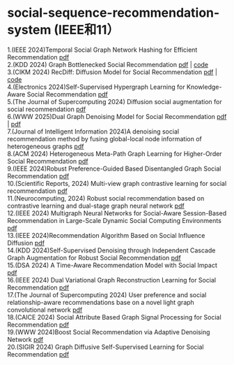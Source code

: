 # social-sequence-recommendation-system  (IEEE和11）
1.(IEEE 2024)Temporal Social Graph Network Hashing for Efficient Recommendation  <a href="Temporal Social Graph Network Hashing for Efficient Recommendation">pdf</a>     
2.(KDD 2024) Graph Bottlenecked Social Recommendation  <a href="https://arxiv.org/pdf/2406.08214">pdf</a> | <a href="https://github.com/yimutianyang/KDD24-GBSR.">code</a>         
3.(CIKM 2024) RecDiff: Diffusion Model for Social Recommendation  <a href="https://arxiv.org/pdf/2406.01629">pdf</a> | <a href="https://github.com/HKUDS/RecDiff">code</a>  
4.(Electronics 2024)Self-Supervised Hypergraph Learning for Knowledge-Aware Social Recommendation  <a href="https://www.mdpi.com/2079-9292/13/7/1306">pdf</a>  
5.(The Journal of Supercomputing 2024) Diffusion social augmentation for social recommendation  <a href="https://link.springer.com/article/10.1007/s11227-024-06695-5">pdf</a>     
6.(WWW 2025)Dual Graph Denoising Model for Social Recommendation  <a href="https://openreview.net/pdf?id=CKJXHFvm3v">pdf</a> |
<a href="https://anonymous.4open.science/r/GDSR-www.">pdf</a>  
7.(Journal of Intelligent Information 2024)A denoising social recommendation method by fusing global-local node information of heterogeneous graphs  <a href="https://link.springer.com/article/10.1007/s10844-024-00906-4">pdf</a>     
8.(ACM 2024) Heterogeneous Meta-Path Graph Learning for Higher-Order Social Recommendation  <a href="https://dl.acm.org/doi/10.1145/3673658">pdf</a>     
9.(IEEE 2024)Robust Preference-Guided Based Disentangled Graph Social Recommendation  <a href="https://ieeexplore.ieee.org/document/10531041">pdf</a>  
10.(Scientific Reports, 2024) Multi-view graph contrastive learning for social recommendation  <a href="https://www.nature.com/articles/s41598-024-73336-5">pdf</a>  
11.(Neurocomputing, 2024) Robust social recommendation based on contrastive learning and dual-stage graph neural network  <a href="https://www.sciencedirect.com/science/article/abs/pii/S0925231224003680?via%3Dihub">pdf</a>  
12.(IEEE 2024) Multigraph Neural Networks for Social-Aware Session-Based Recommendation in Large-Scale Dynamic Social Computing Environments  <a href="https://ieeexplore.ieee.org/document/10805563">pdf</a>  
13.(IEEE 2024)Recommendation Algorithm Based on Social Influence Diffusion  <a href="https://ieeexplore.ieee.org/document/10731784">pdf</a>  
14.(KDD 2024)Self-Supervised Denoising through Independent Cascade Graph Augmentation for Robust Social Recommendation  <a href="https://dl.acm.org/doi/10.1145/3637528.3671958">pdf</a>  
15.(DSA 2024) A Time-Aware Recommendation Model with Social Impact  <a href="https://ieeexplore.ieee.org/document/10818236">pdf</a>  
16.(IEEE 2024) Dual Variational Graph Reconstruction Learning for Social Recommendation  <a href="https://ieeexplore.ieee.org/abstract/document/10506644">pdf</a>  
17.(The Journal of Supercomputing 2024) User preference and social relationship-aware recommendations base on a novel light graph convolutional network  <a href="https://link.springer.com/article/10.1007/s11227-024-06583-y">pdf</a>  
18.(CAICE 2024) Social Attribute Based Graph Signal Processing for Social Recommendation  <a href="https://dl.acm.org/doi/10.1145/3672758.3672838">pdf</a>  
19.(WWW 2024)Boost Social Recommendation via Adaptive Denoising Network  <a href="https://dl.acm.org/doi/abs/10.1145/3589335.3651473">pdf</a>  
20.(SIGIR 2024) Graph Diffusive Self-Supervised Learning for Social Recommendation  <a href="https://dl.acm.org/doi/abs/10.1145/3626772.3657962?download=true" >pdf</a>  
